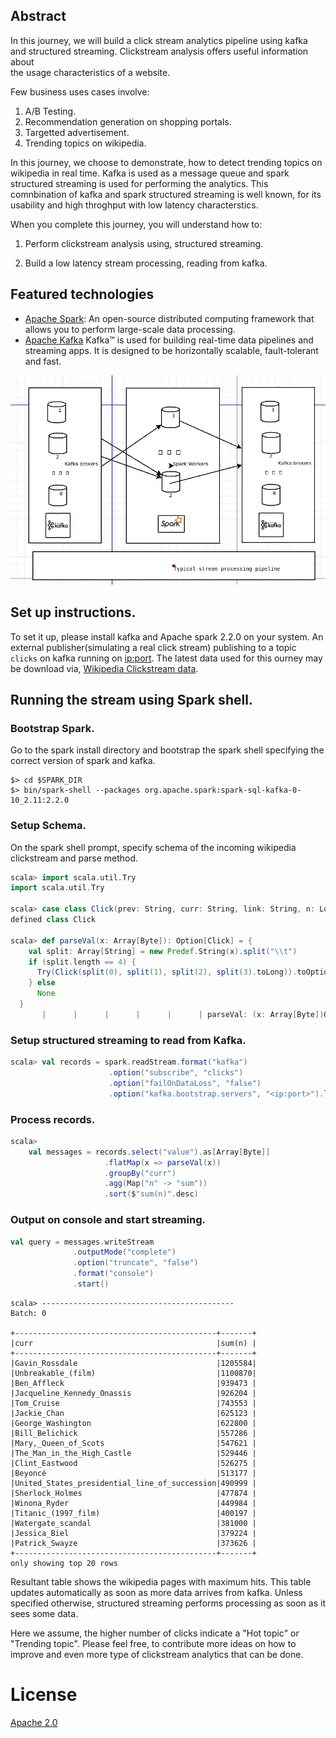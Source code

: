 ## Abstract

In this journey, we will build a click stream analytics pipeline using kafka and 
structured streaming. Clickstream  analysis offers useful information  about  
the usage characteristics of a website.

Few business uses cases involve:

1. A/B Testing.
2. Recommendation generation on shopping portals.
3. Targetted advertisement.
4. Trending topics on wikipedia.

In this journey, we choose to demonstrate, how to detect trending topics on 
wikipedia in real time. Kafka is used as a message queue and spark structured 
streaming is used for performing the analytics. This comnbination of kafka and
spark structured streaming is well known, for its usability and high throghput 
with low latency characterstics.

When you complete  this journey,  you will understand  how to:

1. Perform  clickstream  analysis using,  structured  streaming.

2. Build  a low latency stream  processing, reading  from kafka.

## Featured technologies

* [Apache Spark](http://spark.apache.org/): An open-source distributed computing framework that allows you to perform large-scale data processing.
* [Apache Kafka](http://kafka.apache.org) Kafka™ is used for building real-time data pipelines and streaming apps. It is designed to be horizontally scalable, fault-tolerant and fast.

![](doc/source/images/architecture.png)

  
## Set up instructions.

To set it up, please install kafka and Apache spark 2.2.0 on your system. 
An external publisher(simulating a real click stream) publishing to a topic
 `clicks` on kafka running on <ip:port>. The latest data used for this 
 ourney may be download via, 
 [Wikipedia Clickstream data](https://meta.wikimedia.org/wiki/Research:Wikipedia_clickstream#Where_to_get_the_Data "Wikipedia clickstream data"). 

## Running the stream using Spark shell.

### Bootstrap Spark.
Go to the spark install directory and bootstrap the spark shell specifying 
the correct version of spark and kafka.
```
$> cd $SPARK_DIR
$> bin/spark-shell --packages org.apache.spark:spark-sql-kafka-0-10_2.11:2.2.0
```
### Setup Schema.

On the spark shell prompt, specify schema of the incoming wikipedia clickstream 
and parse method.

```scala
scala> import scala.util.Try
import scala.util.Try

scala> case class Click(prev: String, curr: String, link: String, n: Long)
defined class Click

scala> def parseVal(x: Array[Byte]): Option[Click] = {
    val split: Array[String] = new Predef.String(x).split("\\t")
    if (split.length == 4) {
      Try(Click(split(0), split(1), split(2), split(3).toLong)).toOption
    } else
      None
  }
       |      |      |      |      |      | parseVal: (x: Array[Byte])Option[Click]
```
### Setup structured streaming to read from Kafka.
```scala
scala> val records = spark.readStream.format("kafka")
                      .option("subscribe", "clicks")
                      .option("failOnDataLoss", "false")
                      .option("kafka.bootstrap.servers", "<ip:port>").load()
```

### Process records.
```scala
scala> 
    val messages = records.select("value").as[Array[Byte]]
                     .flatMap(x => parseVal(x))
                     .groupBy("curr")
                     .agg(Map("n" -> "sum"))
                     .sort($"sum(n)".desc)
```

### Output on console and start streaming.
```scala
val query = messages.writeStream
              .outputMode("complete")
              .option("truncate", "false")
              .format("console")
              .start()
```

```
scala> -------------------------------------------
Batch: 0

+---------------------------------------------+-------+
|curr                                         |sum(n) |
+---------------------------------------------+-------+
|Gavin_Rossdale                               |1205584|
|Unbreakable_(film)                           |1100870|
|Ben_Affleck                                  |939473 |
|Jacqueline_Kennedy_Onassis                   |926204 |
|Tom_Cruise                                   |743553 |
|Jackie_Chan                                  |625123 |
|George_Washington                            |622800 |
|Bill_Belichick                               |557286 |
|Mary,_Queen_of_Scots                         |547621 |
|The_Man_in_the_High_Castle                   |529446 |
|Clint_Eastwood                               |526275 |
|Beyoncé                                      |513177 |
|United_States_presidential_line_of_succession|490999 |
|Sherlock_Holmes                              |477874 |
|Winona_Ryder                                 |449984 |
|Titanic_(1997_film)                          |400197 |
|Watergate_scandal                            |381000 |
|Jessica_Biel                                 |379224 |
|Patrick_Swayze                               |373626 |
+---------------------------------------------+-------+
only showing top 20 rows

```

Resultant table shows the wikipedia pages with maximum hits. This table updates
automatically as soon as more data arrives from kafka. Unless specified otherwise,
structured streaming performs processing as soon as it sees some data.

Here we assume, the higher number of clicks indicate a "Hot topic" or "Trending topic".
Please feel free, to contribute more ideas on how to improve and even more type of
clickstream analytics that can be done.


# License

[Apache 2.0](LICENSE)
